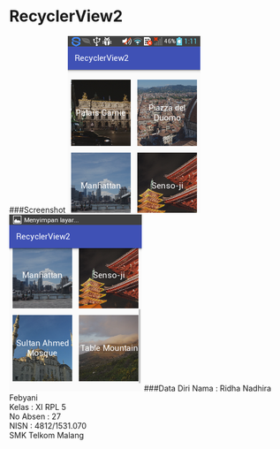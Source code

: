 # RecyclerView2
###Screenshot
![alt text](https://github.com/ridhanadhirafebyani/RecyclerView2/blob/master/ssrv22.png)<br>
![alt text](https://github.com/ridhanadhirafebyani/RecyclerView2/blob/master/ssrv2.png)
###Data Diri
Nama : Ridha Nadhira Febyani<br>
Kelas : XI RPL 5<br>
No Absen : 27<br>
NISN : 4812/1531.070<br>
SMK Telkom Malang
